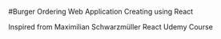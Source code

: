 #Burger Ordering Web Application
Creating using React

Inspired from Maximilian Schwarzmüller React Udemy Course
